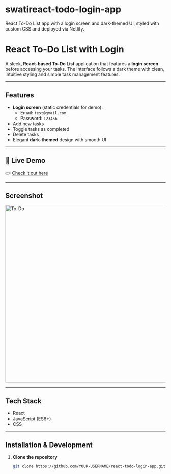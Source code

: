 # swatireact-todo-login-app
React To-Do List app with a login screen and dark-themed UI, styled with custom CSS and deployed via Netlify.

# React To-Do List with Login

A sleek, **React-based To-Do List** application that features a **login screen** before accessing your tasks. The interface follows a dark theme with clean, intuitive styling and simple task management features.

---

##  Features
- **Login screen** (static credentials for demo):
  - Email: `test@gmail.com`
  - Password: `123456`
- Add new tasks
- Toggle tasks as completed
- Delete tasks
- Elegant **dark-themed** design with smooth UI

---
## 🚀 Live Demo
👉 [Check it out here](https://to-dolistswati.netlify.app/)  

---



##  Screenshot
<img width="892" height="559" alt="To-Do" src="https://github.com/user-attachments/assets/86c50ce5-cf49-4b01-be41-8a146dbfa024" />


---

##  Tech Stack
- React
- JavaScript (ES6+)
- CSS


---

##  Installation & Development

1. **Clone the repository**
   ```bash
   git clone https://github.com/YOUR-USERNAME/react-todo-login-app.git
